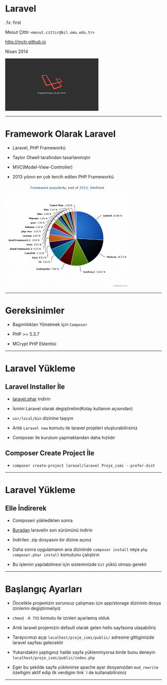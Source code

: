 #   Laravel

.fx: first

Mesut Çittir `<mesut.cittir@bil.omu.edu.tr>`

http://mctr.github.io

Nisan 2014

![Laravel](media/laravel-logo.jpg)

---
# Framework Olarak Laravel

- Laravel, PHP Frameworkü

- Taylor Otwell tarafından tasarlanmıştır

- MVC(Model-View-Controller)

- 2013 yılının en çok tercih edilen PHP Frameworkü

![laravel kullanımı](media/best_use_400.png) 
 
---
# Gereksinimler

- Bagımlılıkları Yönetmek için `Composer`

- PHP >= 5.3.7

- MCrypt PHP Eklentisi

---
# Laravel Yükleme

## Laravel Installer İle

- [laravel.phar](http://laravel.com/laravel.phar) indirin

- İsmini Laravel olarak degiştirelim(Kolay kullanım açısından)

- `usr/local/bin` dizinine taşıyın

- Artık `Laravel new` komutu ile laravel projeleri oluşturabilirsiniz

- Composer ile kurulum yapmaktandan daha hızlıdır

## Composer Create Project İle

- `composer create-project laravel/laravel Proje_ismi --prefer-dist`

---
# Laravel Yükleme

## Elle İndirerek

- Composeri yükledikten sonra

- [Buradan](https://github.com/laravel/laravel/archive/master.zip) laravelin son sürümünü indirin

- İndirilen .zip dosyasını bir dizine açınız

- Daha sonra uygulamanın ana dizininde `composer install` veya `php composer.phar install` komutunu çalıştırın

- Bu işlemin yapılabilmesi için sisteminizde `Git` yüklü olması gerekir
 
---
# Başlangıç Ayarları

- Öncelikle projemizin sorunsuz çalışması için app/storage dizininin dosya izinlerini degiştirmeliyiz

- `chmod -R 755` komutu ile izinleri ayarlamış olduk

- Artık laravel projemizin default olarak gelen hello sayfasına ulaşabiliriz

- Tarayıcımızı açıp `localhost/proje_ismi/public/` adresine gittigimizde laravel sayfası gelecektir

- Yukarıdakini yaptıgınız halde sayfa yüklenmiyorsa birde bunu deneyin `localhost/proje_ismi/public/index.php`

- Eger bu şekilde sayfa yüklenirse apache ayar dosyanızdan `mod_rewrite` özelligini aktif edip ilk verdigim link `i de kullanabilirsiniz

---


